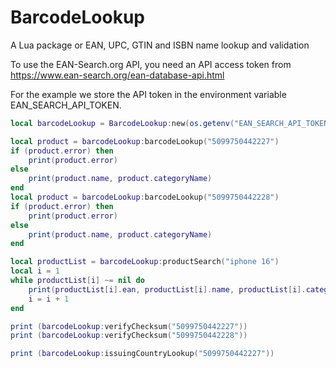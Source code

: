 # BarcodeLookup

A Lua package or EAN, UPC, GTIN and ISBN name lookup and validation

To use the EAN-Search.org API, you need an API access token from
https://www.ean-search.org/ean-database-api.html

For the example we store the API token in the environment variable EAN_SEARCH_API_TOKEN.

```lua
local barcodeLookup = BarcodeLookup:new(os.getenv("EAN_SEARCH_API_TOKEN"))

local product = barcodeLookup:barcodeLookup("5099750442227")
if (product.error) then
    print(product.error)
else
    print(product.name, product.categoryName)
end
local product = barcodeLookup:barcodeLookup("5099750442228")
if (product.error) then
    print(product.error)
else
    print(product.name, product.categoryName)
end

local productList = barcodeLookup:productSearch("iphone 16")
local i = 1
while productList[i] ~= nil do
    print(productList[i].ean, productList[i].name, productList[i].categoryName)
    i = i + 1
end

print (barcodeLookup:verifyChecksum("5099750442227"))
print (barcodeLookup:verifyChecksum("5099750442228"))

print (barcodeLookup:issuingCountryLookup("5099750442227"))

